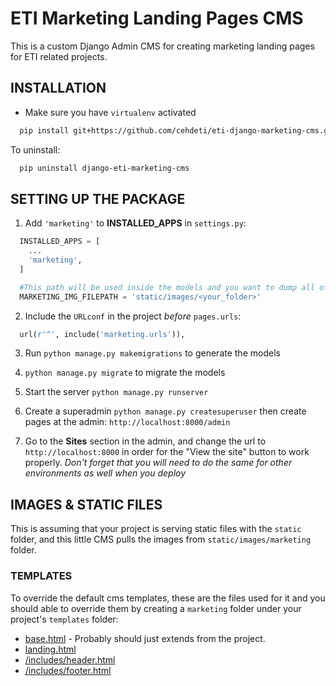 ETI Marketing Landing Pages CMS
===============================

This is a custom Django Admin CMS for creating marketing landing pages for ETI related projects.

INSTALLATION
------------------------

* Make sure you have `virtualenv` activated

```bash
  pip install git+https://github.com/cehdeti/eti-django-marketing-cms.git
```

To uninstall:

```bash
  pip uninstall django-eti-marketing-cms
```

SETTING UP THE PACKAGE
------------------------

1. Add `'marketing'` to **INSTALLED_APPS** in `settings.py`:

```python
  INSTALLED_APPS = [
    ...
    'marketing',
  ]

  #This path will be used inside the models and you want to dump all of the preset images. Why? Because we want to restrict the types of images and sizes. This is most likely a branded header background image and so other non-design/technical folks don't need to deal with.
  MARKETING_IMG_FILEPATH = 'static/images/<your_folder>'
```

2. Include the `URLconf` in the project _before_ `pages.urls`:

```python
  url(r'^', include('marketing.urls')),
```

3. Run `python manage.py makemigrations` to generate the models

4. `python manage.py migrate` to migrate the models

4. Start the server `python manage.py runserver`

5. Create a superadmin `python manage.py createsuperuser` then create pages at the admin: `http://localhost:8000/admin`

6. Go to the **Sites** section in the admin, and change the url to `http://localhost:8000` in order for the "View the site" button to work properly. _Don't forget that you will need to do the same for other environments as well when you deploy_

## IMAGES & STATIC FILES

This is assuming that your project is serving static files with the `static` folder, and this little CMS pulls the images from `static/images/marketing` folder.

### TEMPLATES

To override the default cms templates, these are the files used for it and you should able to override them by creating a `marketing` folder under your project's `templates` folder:

* [base.html](marketing/templates/base.html) - Probably should just extends from the project.
* [landing.html](marketing/templates/landing.html)
* [/includes/header.html](marketing/templates/includes/header.html)
* [/includes/footer.html](marketing/templates/includes/footer.html)

